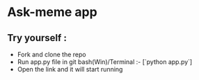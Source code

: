 # Ask-meme app

## Try yourself :
<ul>
<li>
Fork and clone the repo
</li>
<li>
Run app.py file in git bash(Win)/Terminal  :- [`python app.py`]
</li>
<li>
Open the link and it will start running
</li>
